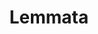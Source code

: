 ---
word: "true"

types: "word"

title: "Lemmata"

categories: ['']

tags: ['Lemmata']

arabic: 'فروع'

arexps: []

enwords: ['Lemmata']

enexps: []

arlexicons: 'ف'

enlexicons: 'L'

authors: ['Ruqayya Roshdy']

translators: ['']

citations: 'مقدمة في حوسبة اللغة العربية'

sources: 'مركز الملك عبدالله بن عبدالعزيز الدولي لخدمة اللغة العربية'

slug: ""
---